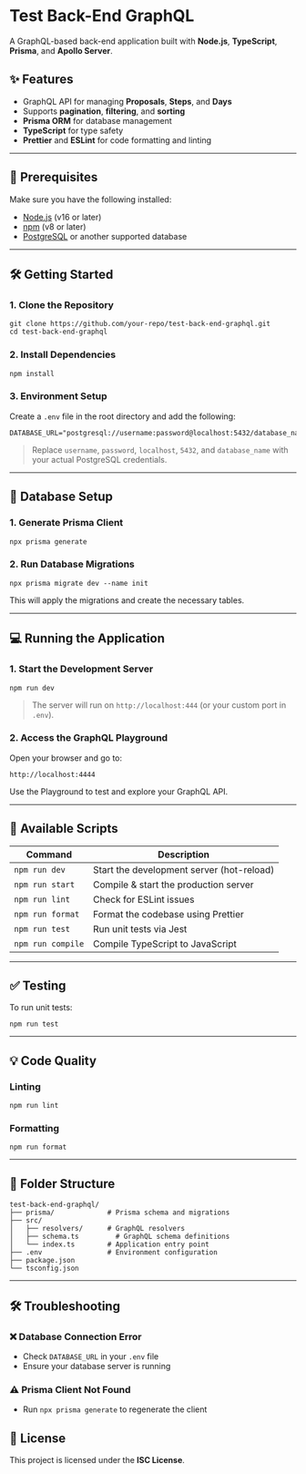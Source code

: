 # Test Back-End GraphQL

A GraphQL-based back-end application built with **Node.js**, **TypeScript**, **Prisma**, and **Apollo Server**.

## ✨ Features

- GraphQL API for managing **Proposals**, **Steps**, and **Days**
- Supports **pagination**, **filtering**, and **sorting**
- **Prisma ORM** for database management
- **TypeScript** for type safety
- **Prettier** and **ESLint** for code formatting and linting

---

## 🚀 Prerequisites

Make sure you have the following installed:

- [Node.js](https://nodejs.org/) (v16 or later)
- [npm](https://www.npmjs.com/) (v8 or later)
- [PostgreSQL](https://www.postgresql.org/) or another supported database

---

## 🛠️ Getting Started

### 1. Clone the Repository

```
git clone https://github.com/your-repo/test-back-end-graphql.git
cd test-back-end-graphql
```

### 2. Install Dependencies

```
npm install
```

### 3. Environment Setup

Create a `.env` file in the root directory and add the following:

```
DATABASE_URL="postgresql://username:password@localhost:5432/database_name"
```

> Replace `username`, `password`, `localhost`, `5432`, and `database_name` with your actual PostgreSQL credentials.

---

## 🧱 Database Setup

### 1. Generate Prisma Client

```
npx prisma generate
```

### 2. Run Database Migrations

```
npx prisma migrate dev --name init
```

This will apply the migrations and create the necessary tables.

---

## 💻 Running the Application

### 1. Start the Development Server

```
npm run dev
```

> The server will run on `http://localhost:444` (or your custom port in `.env`).

### 2. Access the GraphQL Playground

Open your browser and go to:

```
http://localhost:4444
```

Use the Playground to test and explore your GraphQL API.

---

## 📜 Available Scripts

| Command           | Description                               |
| ----------------- | ----------------------------------------- |
| `npm run dev`     | Start the development server (hot-reload) |
| `npm run start`   | Compile & start the production server     |
| `npm run lint`    | Check for ESLint issues                   |
| `npm run format`  | Format the codebase using Prettier        |
| `npm run test`    | Run unit tests via Jest                   |
| `npm run compile` | Compile TypeScript to JavaScript          |

---

## ✅ Testing

To run unit tests:

```
npm run test
```

---

## 💡 Code Quality

### Linting

```
npm run lint
```

### Formatting

```
npm run format
```

---

## 📁 Folder Structure

```
test-back-end-graphql/
├── prisma/             # Prisma schema and migrations
├── src/
│   ├── resolvers/      # GraphQL resolvers
│   ├── schema.ts         # GraphQL schema definitions
│   └── index.ts        # Application entry point
├── .env                # Environment configuration
├── package.json
└── tsconfig.json
```

---

## 🛠️ Troubleshooting

### ❌ Database Connection Error

- Check `DATABASE_URL` in your `.env` file
- Ensure your database server is running

### ⚠️ Prisma Client Not Found

- Run `npx prisma generate` to regenerate the client

## 📄 License

This project is licensed under the **ISC License**.
